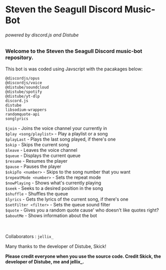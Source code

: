 # Steven the Seagull Discord Music-Bot
###### powered by discord.js and Distube

### Welcome to the Steven the Seagull Discord music-bot repository.
This bot is was coded using Javscript with the pacakages below:
```
@discordjs/opus
@discordjs/voice
@distube/soundcloud
@distube/spotify
@distube/yt-dlp
discord.js
distube
libsodium-wrappers
randomquote-api
songlyrics
```
`$join` - Joins the voice channel your currently in<br/>
`$play <song/playlist>` - Play a playlist or a song<br/>
`$playLast` - Plays the last song played, if there's one<br/>
`$skip` - Skips the current song<br/>
`$leave` - Leaves the voice channel<br/>
`$queue` - Displays the current queue<br/>
`$resume` - Resumes the player<br/>
`$pause` - Pauses the player<br/>
`$skipTo <number>` - Skips to the song number that you want<br/>
`$repeatMode <number>` - Sets the repeat mode<br/>
`$nowPlaying` - Shows what's currently playing<br/>
`$seek` - Seeks to a desired position in the song<br/>
`$shuffle` - Shuffles the queue<br/>
`$lyrics` - Gets the lyrics of the current song, if there's one<br/>
`$setFilter <filter>` - Sets the queue sound filter<br/>
`$quote` - Gives you a random quote cause' who doesn't like quotes right?<br/>
`$aboutMe` - Shows information about the bot<br/><br/><br/>


Collaborators : `jellix_`

Many thanks to the developer of Distube, Skick!

**Please credit everyone when you use the source code. Credit Skick, the developer of Distube, me and jellix_.**
